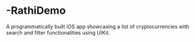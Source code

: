 # -RathiDemo
A programmatically built iOS app showcasing a list of cryptocurrencies with search and filter functionalities using UIKit.
